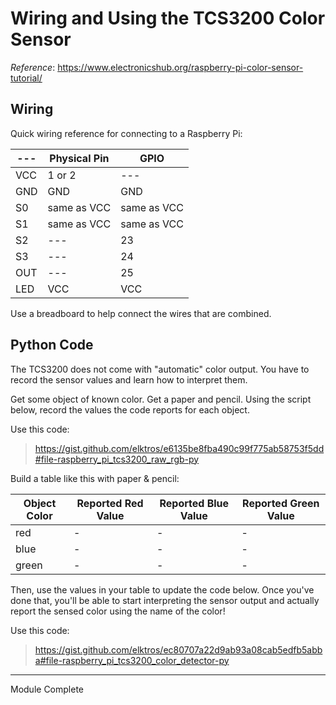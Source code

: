 # Wiring and Using the TCS3200 Color Sensor

_Reference_: https://www.electronicshub.org/raspberry-pi-color-sensor-tutorial/

## Wiring

Quick wiring reference for connecting to a Raspberry Pi:

| --- | Physical Pin | GPIO |
| --- | --- | --- |
| VCC | 1 or 2 | --- |
| GND | GND | GND |
| S0 | same as VCC | same as VCC |
| S1 | same as VCC | same as VCC |
| S2 | --- | 23 |
| S3 | --- | 24 |
| OUT | --- | 25 |
| LED | VCC | VCC |

Use a breadboard to help connect the wires that are combined.

## Python Code

The TCS3200 does not come with "automatic" color output. You have to record the sensor values and learn how to interpret them.

Get some object of known color. Get a paper and pencil. Using the script below, record the values the code reports for each object.

Use this code:
> https://gist.github.com/elktros/e6135be8fba490c99f775ab58753f5dd#file-raspberry_pi_tcs3200_raw_rgb-py


Build a table like this with paper & pencil:

| Object Color | Reported Red Value | Reported Blue Value | Reported Green Value |
| --- | --- | --- | --- |
| red | - | - | - |
| blue | - | - | - |
| green | - | - | - |

Then, use the values in your table to update the code below. Once you've done that, you'll be able to start interpreting the sensor output and actually report the sensed color using the name of the color!

Use this code:
> https://gist.github.com/elktros/ec80707a22d9ab93a08cab5edfb5abba#file-raspberry_pi_tcs3200_color_detector-py

---

Module Complete